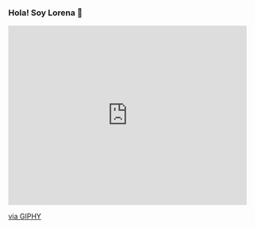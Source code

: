 ### Hola! Soy Lorena 👋

<iframe src="https://giphy.com/embed/TdjQAgDIkRsYm1HUbt" width="480" height="360" frameBorder="0" class="giphy-embed" allowFullScreen></iframe><p><a href="https://giphy.com/gifs/BareTreeMedia-cute-working-panting-TdjQAgDIkRsYm1HUbt">via GIPHY</a></p>

<!--
**Lore4444/Lore4444** is a ✨ _special_ ✨ repository because its `README.md` (this file) appears on your GitHub profile.

Here are some ideas to get you started:

- 🔭 I’m currently working on ...
- 🌱 I’m currently learning ...
- 👯 I’m looking to collaborate on ...
- 🤔 I’m looking for help with ...
- 💬 Ask me about ...
- 📫 How to reach me: ...
- 😄 Pronouns: ...
- ⚡ Fun fact: ...
-->


